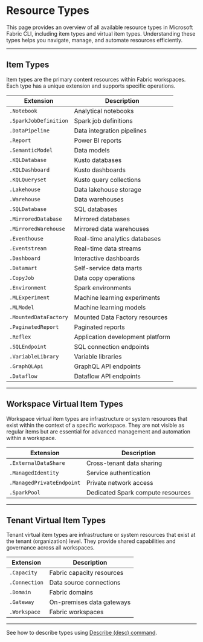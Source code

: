 # Resource Types

This page provides an overview of all available resource types in Microsoft Fabric CLI, including item types and virtual item types. Understanding these types helps you navigate, manage, and automate resources efficiently.

---

## Item Types

Item types are the primary content resources within Fabric workspaces. Each type has a unique extension and supports specific operations.

| Extension              | Description                        |
|------------------------|------------------------------------|
| `.Notebook`            | Analytical notebooks               |
| `.SparkJobDefinition`  | Spark job definitions              |
| `.DataPipeline`        | Data integration pipelines         |
| `.Report`              | Power BI reports                   |
| `.SemanticModel`       | Data models                        |
| `.KQLDatabase`         | Kusto databases                    |
| `.KQLDashboard`        | Kusto dashboards                   |
| `.KQLQueryset`         | Kusto query collections            |
| `.Lakehouse`           | Data lakehouse storage             |
| `.Warehouse`           | Data warehouses                    |
| `.SQLDatabase`         | SQL databases                      |
| `.MirroredDatabase`    | Mirrored databases                 |
| `.MirroredWarehouse`   | Mirrored data warehouses           |
| `.Eventhouse`          | Real-time analytics databases      |
| `.Eventstream`         | Real-time data streams             |
| `.Dashboard`           | Interactive dashboards             |
| `.Datamart`            | Self-service data marts            |
| `.CopyJob`             | Data copy operations               |
| `.Environment`         | Spark environments                 |
| `.MLExperiment`        | Machine learning experiments       |
| `.MLModel`             | Machine learning models            |
| `.MountedDataFactory`  | Mounted Data Factory resources     |
| `.PaginatedReport`     | Paginated reports                  |
| `.Reflex`              | Application development platform   |
| `.SQLEndpoint`         | SQL connection endpoints           |
| `.VariableLibrary`     | Variable libraries                 |
| `.GraphQLApi`          | GraphQL API endpoints              |
| `.Dataflow  `          | Dataflow API endpoints             |

---

## Workspace Virtual Item Types

Workspace virtual item types are infrastructure or system resources that exist within the context of a specific workspace. They are not visible as regular items but are essential for advanced management and automation within a workspace.

| Extension                  | Description                        |
|----------------------------|------------------------------------|
| `.ExternalDataShare`       | Cross-tenant data sharing          |
| `.ManagedIdentity`         | Service authentication             |
| `.ManagedPrivateEndpoint`  | Private network access             |
| `.SparkPool`               | Dedicated Spark compute resources  |

---

## Tenant Virtual Item Types

Tenant virtual item types are infrastructure or system resources that exist at the tenant (organization) level. They provide shared capabilities and governance across all workspaces.

| Extension        | Description                        |
|------------------|------------------------------------|
| `.Capacity`      | Fabric capacity resources          |
| `.Connection`    | Data source connections            |
| `.Domain`        | Fabric domains                     |
| `.Gateway`       | On-premises data gateways          |
| `.Workspace`     | Fabric workspaces                  |

---


See how to describe types using [Describe (desc) command](../examples/desc_examples.md).
